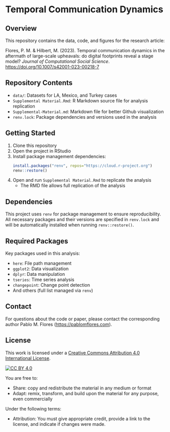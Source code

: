 # Temporal Communication Dynamics

## Overview
This repository contains the data, code, and figures for the research article:

Flores, P. M. & Hilbert, M. (2023). Temporal communication dynamics in the aftermath of large-scale upheavals: do digital footprints reveal a stage model? *Journal of Computational Social Science*. https://doi.org/10.1007/s42001-023-00218-7

## Repository Contents
- `data/`: Datasets for LA, Mexico, and Turkey cases
- `Supplemental Material.Rmd`: R Markdown source file for analysis replication
- `Supplemental-Material.md`: Markdown file for better Github visualization
- `renv.lock`: Package dependencies and versions used in the analysis

## Getting Started
1. Clone this repository
2. Open the project in RStudio
3. Install package management dependencies:
   ```r
   install.packages("renv", repos="https://cloud.r-project.org")
   renv::restore()
   ```
4. Open and run `Supplemental Material.Rmd` to replicate the analysis
   - The RMD file allows full replication of the analysis

## Dependencies
This project uses `renv` for package management to ensure reproducibility. All necessary packages and their versions are specified in `renv.lock` and will be automatically installed when running `renv::restore()`.

## Required Packages
Key packages used in this analysis:
- `here`: File path management
- `ggplot2`: Data visualization
- `dplyr`: Data manipulation
- `tseries`: Time series analysis
- `changepoint`: Change point detection
- And others (full list managed via `renv`)

## Contact
For questions about the code or paper, please contact the corresponding author Pablo M. Flores (https://pablomflores.com).

## License
This work is licensed under a [Creative Commons Attribution 4.0 International License](http://creativecommons.org/licenses/by/4.0/).

[![CC BY 4.0][cc-by-image]][cc-by]

[cc-by]: http://creativecommons.org/licenses/by/4.0/
[cc-by-image]: https://i.creativecommons.org/l/by/4.0/88x31.png

You are free to:
- Share: copy and redistribute the material in any medium or format
- Adapt: remix, transform, and build upon the material for any purpose, even commercially

Under the following terms:
- Attribution: You must give appropriate credit, provide a link to the license, and indicate if changes were made.
